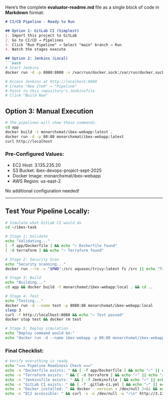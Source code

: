 Here’s the complete **evaluator-readme.md** file as a single block of code in **Markdown** format:

````markdown
# CI/CD Pipeline - Ready to Run

## Option 1: GitLab CI (Simplest)
1. Import this project to GitLab
2. Go to CI/CD → Pipelines
3. Click "Run Pipeline" → Select "main" branch → Run
4. Watch the stages execute

## Option 2: Jenkins (Local)
```bash
# Start Jenkins
docker run -d -p 8080:8080 -v /var/run/docker.sock:/var/run/docker.sock jenkins/jenkins:lts

# Access Jenkins at http://localhost:8080
# Create "New Item" → "Pipeline"
# Point to this repository's Jenkinsfile
# Click "Build Now"
````

## Option 3: Manual Execution

```bash
# The pipelines will show these commands:
cd app
docker build -t monarchxmat/ibex-webapp:latest .
docker run -d -p 80:80 monarchxmat/ibex-webapp:latest
curl http://localhost
```

### Pre-Configured Values:

* EC2 Host: 3.135.235.20
* S3 Bucket: ibex-devops-project-sept-2025
* Docker Image: monarchxmat/ibex-webapp
* AWS Region: us-east-2

No additional configuration needed!

---

## **Test Your Pipeline Locally:**

```bash
# Simulate what GitLab CI would do
cd ~/ibex-task

# Stage 1: Validate
echo "Validating..." 
[ -f app/Dockerfile ] && echo "✓ Dockerfile found"
[ -d terraform ] && echo "✓ Terraform found"

# Stage 2: Security Scan
echo "Security scanning..."
docker run --rm -v "$PWD":/src aquasec/trivy:latest fs /src || echo "Trivy scan complete"

# Stage 3: Build
echo "Building..."
cd app && docker build -t monarchxmat/ibex-webapp:local . && cd ..

# Stage 4: Test
echo "Testing..."
docker run -d --name test -p 8080:80 monarchxmat/ibex-webapp:local
sleep 3
curl -f http://localhost:8080 && echo "✓ Test passed"
docker stop test && docker rm test

# Stage 5: Deploy simulation
echo "Deploy command would be:"
echo "docker run -d --name ibex-webapp -p 80:80 monarchxmat/ibex-webapp:latest"
```

### Final Checklist:

```bash
# Verify everything is ready
echo "=== Pipeline Readiness Check ==="
echo -n "Dockerfile exists: " && [ -f app/Dockerfile ] && echo "✓" || echo "✗"
echo -n "Terraform exists: " && [ -d terraform ] && echo "✓" || echo "✗"
echo -n "Jenkinsfile exists: " && [ -f Jenkinsfile ] && echo "✓" || echo "✗"
echo -n "GitLab CI exists: " && [ -f .gitlab-ci.yml ] && echo "✓" || echo "✗"
echo -n "Docker installed: " && docker --version > /dev/null 2>&1 && echo "✓" || echo "✗"
echo -n "EC2 accessible: " && curl -s -o /dev/null -w "✓\n" http://3.135.235.20 || echo "✗"
